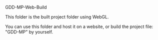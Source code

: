GDD-MP-Web-Build

This folder is the built project folder using WebGL.

You can use this folder and host it on a website, or build the project file: "GDD-MP" by yourself.
